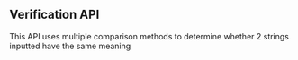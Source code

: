 ## Verification API
This API uses multiple comparison methods to determine whether 2 strings inputted have the same meaning
